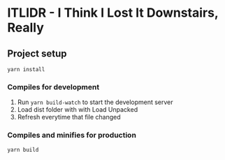 # ITLIDR - I Think I Lost It Downstairs, Really

## Project setup
```
yarn install
```

### Compiles for development
1. Run ```yarn build-watch``` to start the development server
2. Load dist folder with with Load Unpacked
3. Refresh everytime that file changed

### Compiles and minifies for production
```
yarn build
```
